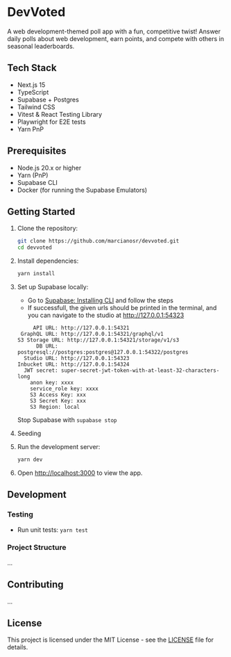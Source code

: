 # DevVoted

A web development-themed poll app with a fun, competitive twist! Answer daily polls about web development, earn points, and compete with others in seasonal leaderboards.

## Tech Stack

-   Next.js 15
-   TypeScript
-   Supabase + Postgres
-   Tailwind CSS
-   Vitest & React Testing Library
-   Playwright for E2E tests
-   Yarn PnP

## Prerequisites

-   Node.js 20.x or higher
-   Yarn (PnP)
-   Supabase CLI
-   Docker (for running the Supabase Emulators)

## Getting Started

1. Clone the repository:

    ```bash
    git clone https://github.com/marcianosr/devvoted.git
    cd devvoted
    ```

2. Install dependencies:

    ```bash
    yarn install
    ```

3. Set up Supabase locally:

    - Go to [Supabase: Installing CLI](https://supabase.com/docs/guides/local-development/cli/getting-started?queryGroups=platform&platform=macos) and follow the steps
    - If successfull, the given urls should be printed in the terminal, and you can navigate to the studio at http://127.0.0.1:54323

    ```
         API URL: http://127.0.0.1:54321
     GraphQL URL: http://127.0.0.1:54321/graphql/v1
    S3 Storage URL: http://127.0.0.1:54321/storage/v1/s3
          DB URL: postgresql://postgres:postgres@127.0.0.1:54322/postgres
      Studio URL: http://127.0.0.1:54323
    Inbucket URL: http://127.0.0.1:54324
      JWT secret: super-secret-jwt-token-with-at-least-32-characters-long
        anon key: xxxx
        service_role key: xxxx
        S3 Access Key: xxx
        S3 Secret Key: xxx
        S3 Region: local
    ```

    Stop Supabase with `supabase stop`

4. Seeding

5. Run the development server:

    ```bash
    yarn dev
    ```

6. Open [http://localhost:3000](http://localhost:3000) to view the app.

## Development

### Testing

-   Run unit tests: `yarn test`

### Project Structure

...

## Contributing

...

## License

This project is licensed under the MIT License - see the [LICENSE](LICENSE) file for details.
